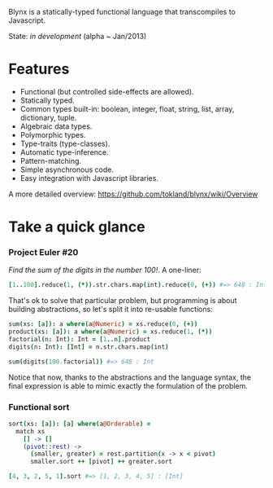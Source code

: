 Blynx is a statically-typed functional language that transcompiles to Javascript. 

State: _in development_ (alpha ~ Jan/2013)

# Features

  * Functional (but controlled side-effects are allowed).
  * Statically typed.
  * Common types built-in: boolean, integer, float, string, list, array, dictionary, tuple.
  * Algebraic data types.
  * Polymorphic types.
  * Type-traits (type-classes).
  * Automatic type-inference.
  * Pattern-matching.
  * Simple asynchronous code.
  * Easy integration with Javascript libraries. 

A more detailed overview: https://github.com/tokland/blynx/wiki/Overview

# Take a quick glance

### Project Euler #20 

_Find the sum of the digits in the number 100!_. A one-liner:

```coffeescript
[1..100].reduce(1, (*)).str.chars.map(int).reduce(0, (+)) #=> 648 : Int
```

That's ok to solve that particular problem, but programming is about building abstractions, so let's split it into re-usable functions:

```coffeescript
sum(xs: [a]): a where(a@Numeric) = xs.reduce(0, (+))
product(xs: [a]): a where(a@Numeric) = xs.reduce(1, (*))
factorial(n: Int): Int = [1..n].product
digits(n: Int): [Int] = n.str.chars.map(int)

sum(digits(100.factorial)) #=> 648 : Int
```

Notice that now, thanks to the abstractions and the language syntax, the final expression is able to mimic exactly the formulation of the problem.

### Functional sort

```coffeescript
sort(xs: [a]): [a] where(a@Orderable) = 
  match xs
    [] -> []
    (pivot::rest) ->
      (smaller, greater) = rest.partition(x -> x < pivot)
      smaller.sort ++ [pivot] ++ greater.sort

[4, 3, 2, 5, 1].sort #=> [1, 2, 3, 4, 5] : [Int]
```
